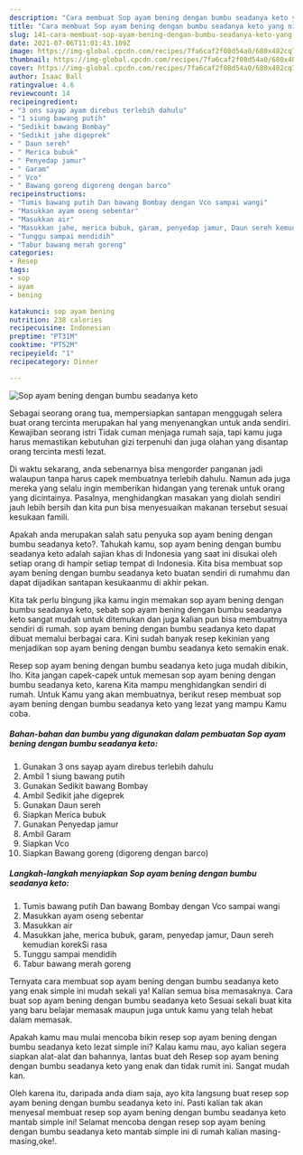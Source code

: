 ```yaml
---
description: "Cara membuat Sop ayam bening dengan bumbu seadanya keto yang nikmat dan Mudah Dibuat"
title: "Cara membuat Sop ayam bening dengan bumbu seadanya keto yang nikmat dan Mudah Dibuat"
slug: 141-cara-membuat-sop-ayam-bening-dengan-bumbu-seadanya-keto-yang-nikmat-dan-mudah-dibuat
date: 2021-07-06T11:01:43.109Z
image: https://img-global.cpcdn.com/recipes/7fa6caf2f08d54a0/680x482cq70/sop-ayam-bening-dengan-bumbu-seadanya-keto-foto-resep-utama.jpg
thumbnail: https://img-global.cpcdn.com/recipes/7fa6caf2f08d54a0/680x482cq70/sop-ayam-bening-dengan-bumbu-seadanya-keto-foto-resep-utama.jpg
cover: https://img-global.cpcdn.com/recipes/7fa6caf2f08d54a0/680x482cq70/sop-ayam-bening-dengan-bumbu-seadanya-keto-foto-resep-utama.jpg
author: Isaac Ball
ratingvalue: 4.6
reviewcount: 14
recipeingredient:
- "3 ons sayap ayam direbus terlebih dahulu"
- "1 siung bawang putih"
- "Sedikit bawang Bombay"
- "Sedikit jahe digeprek"
- " Daun sereh"
- " Merica bubuk"
- " Penyedap jamur"
- " Garam"
- " Vco"
- " Bawang goreng digoreng dengan barco"
recipeinstructions:
- "Tumis bawang putih Dan bawang Bombay dengan Vco sampai wangi"
- "Masukkan ayam oseng sebentar"
- "Masukkan air"
- "Masukkan jahe, merica bubuk, garam, penyedap jamur, Daun sereh kemudian korekSi rasa"
- "Tunggu sampai mendidih"
- "Tabur bawang merah goreng"
categories:
- Resep
tags:
- sop
- ayam
- bening

katakunci: sop ayam bening 
nutrition: 238 calories
recipecuisine: Indonesian
preptime: "PT31M"
cooktime: "PT52M"
recipeyield: "1"
recipecategory: Dinner

---
```



![Sop ayam bening dengan bumbu seadanya keto](https://img-global.cpcdn.com/recipes/7fa6caf2f08d54a0/680x482cq70/sop-ayam-bening-dengan-bumbu-seadanya-keto-foto-resep-utama.jpg)

Sebagai seorang orang tua, mempersiapkan santapan menggugah selera buat orang tercinta merupakan hal yang menyenangkan untuk anda sendiri. Kewajiban seorang istri Tidak cuman menjaga rumah saja, tapi kamu juga harus memastikan kebutuhan gizi terpenuhi dan juga olahan yang disantap orang tercinta mesti lezat.

Di waktu  sekarang, anda sebenarnya bisa mengorder panganan jadi walaupun tanpa harus capek membuatnya terlebih dahulu. Namun ada juga mereka yang selalu ingin memberikan hidangan yang terenak untuk orang yang dicintainya. Pasalnya, menghidangkan masakan yang diolah sendiri jauh lebih bersih dan kita pun bisa menyesuaikan makanan tersebut sesuai kesukaan famili. 



Apakah anda merupakan salah satu penyuka sop ayam bening dengan bumbu seadanya keto?. Tahukah kamu, sop ayam bening dengan bumbu seadanya keto adalah sajian khas di Indonesia yang saat ini disukai oleh setiap orang di hampir setiap tempat di Indonesia. Kita bisa membuat sop ayam bening dengan bumbu seadanya keto buatan sendiri di rumahmu dan dapat dijadikan santapan kesukaanmu di akhir pekan.

Kita tak perlu bingung jika kamu ingin memakan sop ayam bening dengan bumbu seadanya keto, sebab sop ayam bening dengan bumbu seadanya keto sangat mudah untuk ditemukan dan juga kalian pun bisa membuatnya sendiri di rumah. sop ayam bening dengan bumbu seadanya keto dapat dibuat memalui berbagai cara. Kini sudah banyak resep kekinian yang menjadikan sop ayam bening dengan bumbu seadanya keto semakin enak.

Resep sop ayam bening dengan bumbu seadanya keto juga mudah dibikin, lho. Kita jangan capek-capek untuk memesan sop ayam bening dengan bumbu seadanya keto, karena Kita mampu menghidangkan sendiri di rumah. Untuk Kamu yang akan membuatnya, berikut resep membuat sop ayam bening dengan bumbu seadanya keto yang lezat yang mampu Kamu coba.

<!--inarticleads1-->

##### Bahan-bahan dan bumbu yang digunakan dalam pembuatan Sop ayam bening dengan bumbu seadanya keto:

1. Gunakan 3 ons sayap ayam direbus terlebih dahulu
1. Ambil 1 siung bawang putih
1. Gunakan Sedikit bawang Bombay
1. Ambil Sedikit jahe digeprek
1. Gunakan  Daun sereh
1. Siapkan  Merica bubuk
1. Gunakan  Penyedap jamur
1. Ambil  Garam
1. Siapkan  Vco
1. Siapkan  Bawang goreng (digoreng dengan barco)




<!--inarticleads2-->

##### Langkah-langkah menyiapkan Sop ayam bening dengan bumbu seadanya keto:

1. Tumis bawang putih Dan bawang Bombay dengan Vco sampai wangi
1. Masukkan ayam oseng sebentar
1. Masukkan air
1. Masukkan jahe, merica bubuk, garam, penyedap jamur, Daun sereh kemudian korekSi rasa
1. Tunggu sampai mendidih
1. Tabur bawang merah goreng




Ternyata cara membuat sop ayam bening dengan bumbu seadanya keto yang enak simple ini mudah sekali ya! Kalian semua bisa memasaknya. Cara buat sop ayam bening dengan bumbu seadanya keto Sesuai sekali buat kita yang baru belajar memasak maupun juga untuk kamu yang telah hebat dalam memasak.

Apakah kamu mau mulai mencoba bikin resep sop ayam bening dengan bumbu seadanya keto lezat simple ini? Kalau kamu mau, ayo kalian segera siapkan alat-alat dan bahannya, lantas buat deh Resep sop ayam bening dengan bumbu seadanya keto yang enak dan tidak rumit ini. Sangat mudah kan. 

Oleh karena itu, daripada anda diam saja, ayo kita langsung buat resep sop ayam bening dengan bumbu seadanya keto ini. Pasti kalian tak akan menyesal membuat resep sop ayam bening dengan bumbu seadanya keto mantab simple ini! Selamat mencoba dengan resep sop ayam bening dengan bumbu seadanya keto mantab simple ini di rumah kalian masing-masing,oke!.

